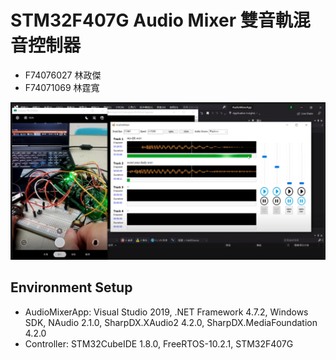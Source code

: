 # STM32F407G Audio Mixer 雙音軌混音控制器

- F74076027 林政傑
- F74071069 林霆寬

![](./demo.png)

## Environment Setup

- AudioMixerApp: Visual Studio 2019, .NET Framework 4.7.2, Windows SDK, NAudio 2.1.0, SharpDX.XAudio2 4.2.0, SharpDX.MediaFoundation 4.2.0
- Controller: STM32CubeIDE 1.8.0, FreeRTOS-10.2.1, STM32F407G
